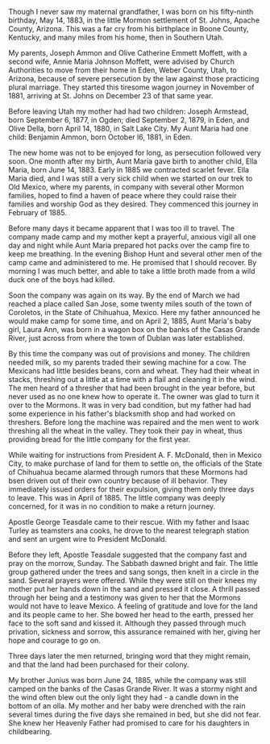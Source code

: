 Though I never saw my maternal grandfather, I was born on his
fifty-ninth birthday, May 14, 1883, in the little Mormon
settlement of St. Johns, Apache County, Arizona. This was a
far cry from his birthplace in Boone County, Kentucky, and
many miles from his home, then in Southern Utah.

My parents, Joseph Ammon and Olive Catherine Emmett Moffett,
with a second wife, Annie Maria Johnson Moffett, were advised by
Church Authorities to move from their home in Eden, Weber County,
Utah, to Arizona, because of severe persecution by the law against
those practicing plural marriage. They started this tiresome
wagon journey in November of 1881, arriving at St. Johns on December
23 of that same year.

Before leaving Utah my mother had had two children: Joseph
Armstead, born September 6, 1877, in Ogden; died September 2, 1879,
in Eden, and Olive Della, born April 14, 1880, in Salt Lake City.
My Aunt Maria had one child: Benjamin Ammon, born October l6, 1881, in Eden.

The new home was not to be enjoyed for long, as persecution
followed very soon. One month after my birth, Aunt Maria gave
birth to another child, Ella Maria, born June 14, 1883. Early
in 1885 we contracted scarlet fever. Ella Maria died, and
I was still a very sick child when we started on our trek to
Old Mexico, where my parents, in company with several other Mormon
families, hoped to find a haven of peace where they could raise
their families and worship God as they desired. They commenced
this journey in February of 1885.

Before many days it became apparent that I was too ill to travel. The
company made camp and my mother kept a prayerful, anxious vigil all
one day and night while Aunt Maria prepared hot packs over the camp
fire to keep me breathing. In the evening Bishop Hunt and several other
men of the camp came and administered to me. He promised that I should
recover. By morning I was much better, and able to take a little broth
made from a wild duck one of the boys had killed.

Soon the company was again on its way. By the end of March we had
reached a place called San Jose, some twenty miles south of the town
of Coroletos, in the State of Chihuahua, Mexico. Here my father
announced he would make camp for some time, and on April 2, 1885,
Aunt Maria's baby girl, Laura Ann, was born in a wagon box on the
banks of the Casas Grande River, just across from where the town of
Dublan was later established.

By this time the company was out of provisions and money. The children
needed milk, so my parents traded their sewing machine for a cow.
The Mexicans had little besides beans, corn and wheat. They had their
wheat in stacks, threshing out a little at a time with a flail and
cleaning it in the wind. The men heard of a thresher that had been
brought in the year before, but never used as no one knew how to
operate it. The owner was glad to turn it over to the Mormons. It
was in very bad condition, but my father had had some experience
in his father's blacksmith shop and had worked on threshers. Before
long the machine was repaired and the men went to work threshing all
the wheat in the valley. They took their pay in wheat, thus providing
bread for the little company for the first year.

While waiting for instructions from President A. F. McDonald, then in
Mexico City, to make purchase of land for them to settle on, the
officials of the State of Chihuahua became alarmed through rumors that
these Mormons had bsen driven out of their own country because of ill
behavior. They immediately issued orders for their expulsion, giving
them only three days to leave. This was in April of 1885. The little
company was deeply concerned, for it was in no condition to make a
return journey.

Apostle George Teasdale came to their rescue. With my father and Isaac
Turley as teamsters ana cooks, he drove to the nearest telegraph station
and sent an urgent wire to President McDonald.

Before they left, Apostle Teasdale suggested that the company fast and
pray on the morrow, Sunday. The Sabbath dawned bright and fair. The
little group gathered under the trees and sang songs, then knelt in a
circle in the sand. Several prayers were offered. While they were still
on their knees my mother put her hands down in the sand and pressed
it close. A thrill passed through her being and a testimony was given
to her that the Mormons would not have to leave Mexico. A feeling
of gratitude and love for the land and its people came to her. She
bowed her head to the earth, pressed her face to the soft sand and
kissed it. Although they passed through much privation, sickness and
sorrow, this assurance remained with her, giving her hope and
courage to go on.

Three days later the men returned, bringing word that they might remain,
and that the land had been purchased for their colony.

My brother Junius was born June 24, 1885, while the company was
still camped on the banks of the Casas Grande River. It was a
stormy night and the wind often blew out the only light they had - a
candle down in the bottom of an olla. My mother and her baby
were drenched with the rain several times during the five days
she remained in bed, but she did not fear. She knew her Heavenly
Father had promised to care for his daughters in childbearing.
